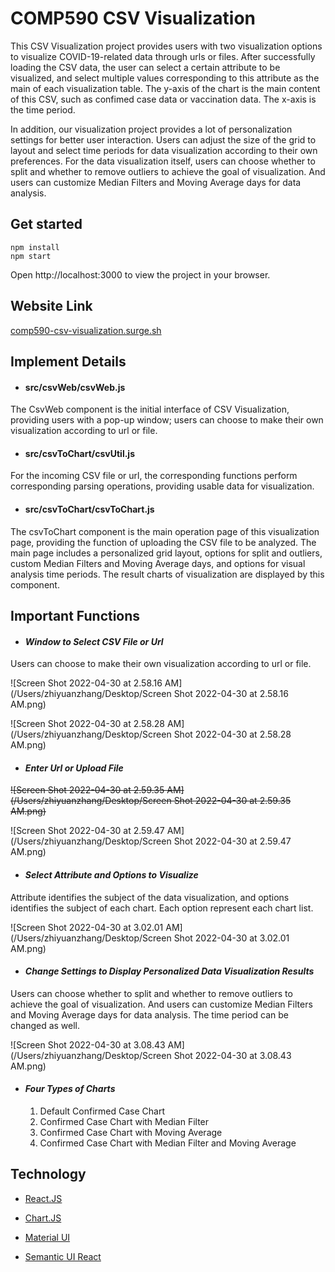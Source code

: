 # COMP590 CSV Visualization

This CSV Visualization project provides users with two visualization options to visualize COVID-19-related data through urls or files. After successfully loading the CSV data, the user can select a certain attribute to be visualized, and select multiple values corresponding to this attribute as the main of each visualization table. The y-axis of the chart is the main content of this CSV, such as confimed case data or vaccination data. The x-axis is the time period.

In addition, our visualization project provides a lot of personalization settings for better user interaction. Users can adjust the size of the grid to layout and select time periods for data visualization according to their own preferences. For the data visualization itself, users can choose whether to split and whether to remove outliers to achieve the goal of visualization. And users can customize Median Filters and Moving Average days for data analysis.

## Get started

```shell
npm install
npm start
```

Open http://localhost:3000 to view the project in your browser.

## Website Link

[comp590-csv-visualization.surge.sh](comp590-csv-visualization.surge.sh)

## Implement Details

- #### src/csvWeb/csvWeb.js

The CsvWeb component is the initial interface of CSV Visualization, providing users with a pop-up window; users can choose to make their own visualization according to url or file.

- #### src/csvToChart/csvUtil.js

For the incoming CSV file or url, the corresponding functions perform corresponding parsing operations, providing usable data for visualization.

- #### src/csvToChart/csvToChart.js

The csvToChart component is the main operation page of this visualization page, providing the function of uploading the CSV file to be analyzed. The main page includes a personalized grid layout, options for split and outliers, custom Median Filters and Moving Average days, and options for visual analysis time periods. The result charts of visualization are displayed by this component.

## Important Functions

- #### *Window to Select CSV File or Url*

Users can choose to make their own visualization according to url or file.

![Screen Shot 2022-04-30 at 2.58.16 AM](/Users/zhiyuanzhang/Desktop/Screen Shot 2022-04-30 at 2.58.16 AM.png)

![Screen Shot 2022-04-30 at 2.58.28 AM](/Users/zhiyuanzhang/Desktop/Screen Shot 2022-04-30 at 2.58.28 AM.png)



- #### *Enter Url or Upload File*

~~![Screen Shot 2022-04-30 at 2.59.35 AM](/Users/zhiyuanzhang/Desktop/Screen Shot 2022-04-30 at 2.59.35 AM.png)~~

![Screen Shot 2022-04-30 at 2.59.47 AM](/Users/zhiyuanzhang/Desktop/Screen Shot 2022-04-30 at 2.59.47 AM.png)

- #### *Select Attribute and Options to Visualize*

Attribute identifies the subject of the data visualization, and options identifies the subject of each chart. Each option represent each chart list.

![Screen Shot 2022-04-30 at 3.02.01 AM](/Users/zhiyuanzhang/Desktop/Screen Shot 2022-04-30 at 3.02.01 AM.png)

- #### *Change Settings to Display Personalized Data Visualization Results*

Users can choose whether to split and whether to remove outliers to achieve the goal of visualization. And users can customize Median Filters and Moving Average days for data analysis. The time period can be changed as well.

![Screen Shot 2022-04-30 at 3.08.43 AM](/Users/zhiyuanzhang/Desktop/Screen Shot 2022-04-30 at 3.08.43 AM.png)

- #### *Four Types of Charts*

  1. Default Confirmed Case Chart
  2. Confirmed Case Chart with Median Filter
  3. Confirmed Case Chart with Moving Average
  4. Confirmed Case Chart with Median Filter and Moving Average

## Technology 

- [React.JS](https://reactjs.org/)

- [Chart.JS](https://www.chartjs.org/)

- [Material UI](https://mui.com/)
- [Semantic UI React](https://react.semantic-ui.com/)
